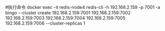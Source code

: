 #执行命令
docker exec -it redis-node4 redis-cli -h 192.168.2.159 -p 7001  -a bingo --cluster create 192.168.2.159:7001 192.168.2.159:7002 192.168.2.159:7003 192.168.2.159:7004 192.168.2.159:7005 192.168.2.159:7006 --cluster-replicas 1

